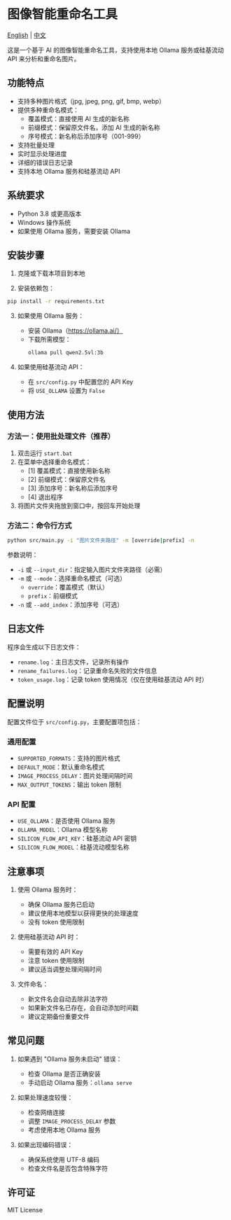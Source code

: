 # 图像智能重命名工具

[English](README.md) | [中文](README_ZH.md)

这是一个基于 AI 的图像智能重命名工具，支持使用本地 Ollama 服务或硅基流动 API 来分析和重命名图片。

## 功能特点

- 支持多种图片格式（jpg, jpeg, png, gif, bmp, webp）
- 提供多种重命名模式：
  - 覆盖模式：直接使用 AI 生成的新名称
  - 前缀模式：保留原文件名，添加 AI 生成的新名称
  - 序号模式：新名称后添加序号（001-999）
- 支持批量处理
- 实时显示处理进度
- 详细的错误日志记录
- 支持本地 Ollama 服务和硅基流动 API

## 系统要求

- Python 3.8 或更高版本
- Windows 操作系统
- 如果使用 Ollama 服务，需要安装 Ollama

## 安装步骤

1. 克隆或下载本项目到本地

2. 安装依赖包：
```bash
pip install -r requirements.txt
```

3. 如果使用 Ollama 服务：
   - 安装 Ollama（https://ollama.ai/）
   - 下载所需模型：
     ```bash
     ollama pull qwen2.5vl:3b
     ```

4. 如果使用硅基流动 API：
   - 在 `src/config.py` 中配置您的 API Key
   - 将 `USE_OLLAMA` 设置为 `False`

## 使用方法

### 方法一：使用批处理文件（推荐）

1. 双击运行 `start.bat`
2. 在菜单中选择重命名模式：
   - [1] 覆盖模式：直接使用新名称
   - [2] 前缀模式：保留原文件名
   - [3] 添加序号：新名称后添加序号
   - [4] 退出程序
3. 将图片文件夹拖放到窗口中，按回车开始处理

### 方法二：命令行方式

```bash
python src/main.py -i "图片文件夹路径" -m [override|prefix] -n
```

参数说明：
- `-i` 或 `--input_dir`：指定输入图片文件夹路径（必需）
- `-m` 或 `--mode`：选择重命名模式（可选）
  - `override`：覆盖模式（默认）
  - `prefix`：前缀模式
- `-n` 或 `--add_index`：添加序号（可选）

## 日志文件

程序会生成以下日志文件：
- `rename.log`：主日志文件，记录所有操作
- `rename_failures.log`：记录重命名失败的文件信息
- `token_usage.log`：记录 token 使用情况（仅在使用硅基流动 API 时）

## 配置说明

配置文件位于 `src/config.py`，主要配置项包括：

### 通用配置
- `SUPPORTED_FORMATS`：支持的图片格式
- `DEFAULT_MODE`：默认重命名模式
- `IMAGE_PROCESS_DELAY`：图片处理间隔时间
- `MAX_OUTPUT_TOKENS`：输出 token 限制

### API 配置
- `USE_OLLAMA`：是否使用 Ollama 服务
- `OLLAMA_MODEL`：Ollama 模型名称
- `SILICON_FLOW_API_KEY`：硅基流动 API 密钥
- `SILICON_FLOW_MODEL`：硅基流动模型名称

## 注意事项

1. 使用 Ollama 服务时：
   - 确保 Ollama 服务已启动
   - 建议使用本地模型以获得更快的处理速度
   - 没有 token 使用限制

2. 使用硅基流动 API 时：
   - 需要有效的 API Key
   - 注意 token 使用限制
   - 建议适当调整处理间隔时间

3. 文件命名：
   - 新文件名会自动去除非法字符
   - 如果新文件名已存在，会自动添加时间戳
   - 建议定期备份重要文件

## 常见问题

1. 如果遇到 "Ollama 服务未启动" 错误：
   - 检查 Ollama 是否正确安装
   - 手动启动 Ollama 服务：`ollama serve`

2. 如果处理速度较慢：
   - 检查网络连接
   - 调整 `IMAGE_PROCESS_DELAY` 参数
   - 考虑使用本地 Ollama 服务

3. 如果出现编码错误：
   - 确保系统使用 UTF-8 编码
   - 检查文件名是否包含特殊字符

## 许可证

MIT License 
